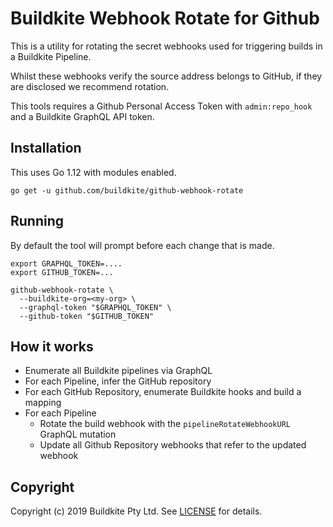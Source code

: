 # Buildkite Webhook Rotate for Github

This is a utility for rotating the secret webhooks used for triggering builds in a Buildkite Pipeline.

Whilst these webhooks verify the source address belongs to GitHub, if they are disclosed we recommend rotation.

This tools requires a Github Personal Access Token with `admin:repo_hook` and a Buildkite GraphQL API token.

## Installation

This uses Go 1.12 with modules enabled.

```
go get -u github.com/buildkite/github-webhook-rotate
```

## Running

By default the tool will prompt before each change that is made.

```
export GRAPHQL_TOKEN=....
export GITHUB_TOKEN=...

github-webhook-rotate \
  --buildkite-org=<my-org> \
  --graphql-token "$GRAPHQL_TOKEN" \
  --github-token "$GITHUB_TOKEN"
```

## How it works

* Enumerate all Buildkite pipelines via GraphQL
* For each Pipeline, infer the GitHub repository
* For each GitHub Repository, enumerate Buildkite hooks and build a mapping
* For each Pipeline
  * Rotate the build webhook with the `pipelineRotateWebhookURL` GraphQL mutation
  * Update all Github Repository webhooks that refer to the updated webhook

## Copyright

Copyright (c) 2019 Buildkite Pty Ltd. See [LICENSE](./LICENSE.txt) for details.
